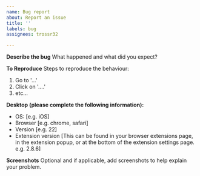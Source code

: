 ```yaml
---
name: Bug report
about: Report an issue
title: ''
labels: bug
assignees: trossr32

---
```


**Describe the bug**
What happened and what did you expect?

**To Reproduce**
Steps to reproduce the behaviour:
1. Go to '...'
2. Click on '....'
3. etc...

**Desktop (please complete the following information):**
 - OS: [e.g. iOS]
 - Browser [e.g. chrome, safari]
 - Version [e.g. 22]
 - Extension version [This can be found in your browser extensions page, in the extension popup, or at the bottom of the extension settings page. e.g. 2.8.6]

<!--**Smartphone (please complete the following information):**
 - Device: [e.g. iPhone6]
 - OS: [e.g. iOS8.1]
 - Browser [e.g. stock browser, safari]
 - Version [e.g. 22]-->

**Screenshots**
Optional and if applicable, add screenshots to help explain your problem.
